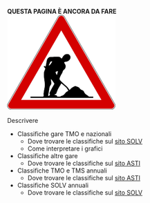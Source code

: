 **QUESTA PAGINA È ANCORA DA FARE**  
![Lavori in corso](../../img/lavori_in_corso.png)

Descrivere

- Classifiche gare TMO e nazionali
    - Dove trovare le classifiche sul [sito SOLV](https://www.o-l.ch/cgi-bin/results) 
    - Come interpretare i grafici
- Classifiche altre gare
    - Dove trovare le classifiche sul [sito ASTI](http://asti-ticino.ch/co/index.php?folder=resultate&main=resultate) 
- Classifiche TMO e TMS annuali
   - Dove trovare le classifiche sul [sito ASTI](http://asti-ticino.ch/co/index.php?folder=resultate&main=resultate) 
- Classifiche SOLV annuali
    - Dove trovare le classifiche sul [sito SOLV](https://www.o-l.ch/cgi-bin/pliste)

